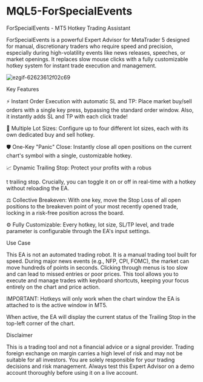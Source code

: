 # MQL5-ForSpecialEvents


ForSpecialEvents - MT5 Hotkey Trading Assistant

ForSpecialEvents is a powerful Expert Advisor for MetaTrader 5 designed for manual, discretionary traders who require speed and precision, especially during high-volatility events like news releases, speeches, or market openings. It replaces slow mouse clicks with a fully customizable hotkey system for instant trade execution and management.


![ezgif-62623612f02c69](https://github.com/user-attachments/assets/2f115218-2924-4c08-ab01-75e847df30df)



Key Features

⚡ Instant Order Execution with automatic SL and TP: Place market buy/sell orders with a single key press, bypassing the standard order window. Also, it instantly adds SL and TP with each click trade!

🔢 Multiple Lot Sizes: Configure up to four different lot sizes, each with its own dedicated buy and sell hotkey.

🛡️ One-Key "Panic" Close: Instantly close all open positions on the current chart's symbol with a single, customizable hotkey.

📈 Dynamic Trailing Stop: Protect your profits with a robus


t trailing stop. Crucially, you can toggle it on or off in real-time with a hotkey without reloading the EA.

⚖️ Collective Breakeven: With one key, move the Stop Loss of all open positions to the breakeven point of your most recently opened trade, locking in a risk-free position across the board.

⚙️ Fully Customizable: Every hotkey, lot size, SL/TP level, and trade parameter is configurable through the EA's input settings.

Use Case

This EA is not an automated trading robot. It is a manual trading tool built for speed. During major news events (e.g., NFP, CPI, FOMC), the market can move hundreds of points in seconds. Clicking through menus is too slow and can lead to missed entries or poor prices. This tool allows you to execute and manage trades with keyboard shortcuts, keeping your focus entirely on the chart and price action.

IMPORTANT: Hotkeys will only work when the chart window the EA is attached to is the active window in MT5.

When active, the EA will display the current status of the Trailing Stop in the top-left corner of the chart.

Disclaimer

This is a trading tool and not a financial advice or a signal provider. Trading foreign exchange on margin carries a high level of risk and may not be suitable for all investors. You are solely responsible for your trading decisions and risk management. Always test this Expert Advisor on a demo account thoroughly before using it on a live account.
